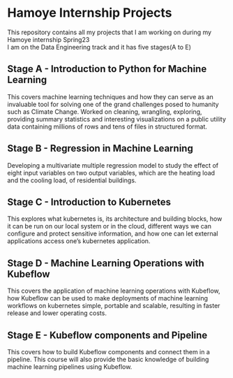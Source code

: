 # Hamoye Internship Projects
This repository contains all my projects that I am working on during my Hamoye internship Spring23  
I am on the Data Engineering track and it has five stages(A to E)
## Stage A - Introduction to Python for Machine Learning
This covers machine learning techniques and how they can serve as an invaluable tool for solving one of the grand challenges posed to humanity such as Climate Change. Worked on cleaning, wrangling, exploring, providing summary statistics and interesting visualizations on a public utility data containing millions of rows and tens of files in structured format.

## Stage B - Regression in Machine Learning
Developing a multivariate multiple regression model to study the effect of eight input variables on two output variables, which are the heating load and the cooling load, of residential buildings.

<h2>Stage C - Introduction to Kubernetes</h2>
This explores what kubernetes is, its architecture and building blocks, how it can be run on our local system or in the cloud, different ways we can configure and protect sensitive information, and how one can let external applications access one’s kubernetes application.

<h2>Stage D - Machine Learning Operations with Kubeflow</h2>
This covers the application of machine learning operations with Kubeflow, how Kubeflow can be used to make deployments of machine learning workflows on kubernetes simple, portable and scalable, resulting in faster release and lower operating costs.

<h2>Stage E - Kubeflow components and Pipeline</h2>
This covers how to build Kubeflow components and connect them in a pipeline. This course will also provide the basic knowledge of building machine learning pipelines using Kubeflow.


